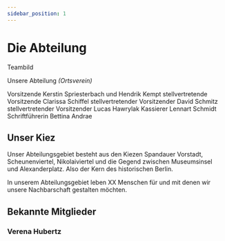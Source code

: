 ```yaml
---
sidebar_position: 1
---
```


# Die Abteilung

Teambild

Unsere Abteilung *(Ortsverein)*

Vorsitzende Kerstin Spriesterbach und Hendrik Kempt
stellvertretende Vorsitzende Clarissa Schiffel
stellvertretender Vorsitzender David Schmitz
stellvertretender Vorsitzender Lucas Hawrylak 
Kassierer Lennart Schmidt
Schriftführerin Bettina Andrae

## Unser Kiez
Unser Abteilungsgebiet besteht aus den Kiezen Spandauer Vorstadt, Scheunenviertel, Nikolaiviertel und die Gegend zwischen Museumsinsel und Alexanderplatz. Also der Kern des historischen Berlin.

In unserem Abteilungsgebiet leben XX Menschen für und mit denen wir unsere Nachbarschaft gestalten möchten.

## Bekannte Mitglieder

### Verena Hubertz